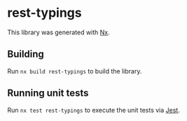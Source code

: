 # rest-typings

This library was generated with [Nx](https://nx.dev).

## Building

Run `nx build rest-typings` to build the library.

## Running unit tests

Run `nx test rest-typings` to execute the unit tests via [Jest](https://jestjs.io).
